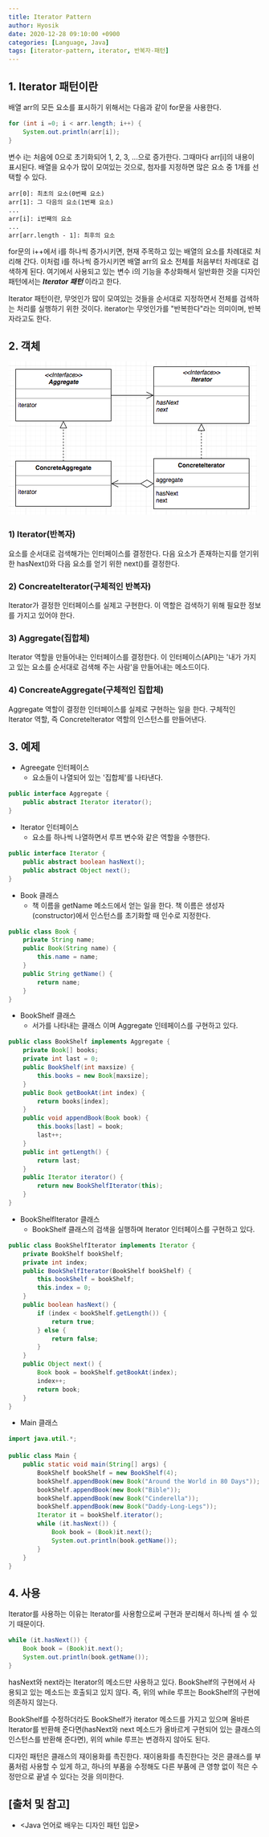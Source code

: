 ```yaml
--- 
title: Iterator Pattern
author: Hyosik
date: 2020-12-28 09:10:00 +0900
categories: [Language, Java]
tags: [iterator-pattern, iterator, 반복자-패턴]
---
```


## 1. Iterator 패턴이란
배열 arr의 모든 요소를 표시하기 위해서는 다음과 같이 for문을 사용한다.

```java
for (int i =0; i < arr.length; i++) {
    System.out.println(arr[i]);
}
```

변수 i는 처음에 0으로 초기화되어 1, 2, 3, ...으로 증가한다. 그때마다 arr[i]의 내용이 표시된다. 배열을 요수가 많이 모여있는 것으로, 첨자를 지정하면 많은 요소 중 1개를 선택할 수 있다.

```text
arr[0]: 최초의 요소(0번째 요소)
arr[1]: 그 다음의 요소(1번째 요소)
...
arr[i]: i번째의 요소
...
arr[arr.length - 1]: 최후의 요소
```

for문의 i++에서 i를 하나씩 증가시키면, 현재 주목하고 있는 배열의 요소를 차례대로 처리해 간다. 이처럼 i를 하나씩 증가시키면 배열 arr의 요소 전체를 처음부터 차례대로 검색하게 된다. 여기에서 사용되고 있는 변수 i의 기능을 추상화해서 일반화한 것을 디자인 패턴에서는 _**Iterator 패턴**_ 이라고 한다.

Iterator 패턴이란, 무엇인가 많이 모여있는 것들을 순서대로 지정하면서 전체를 검색하는 처리를 실행하기 위한 것이다. iterator는 무엇인가를 "반복한다"라는 의미이며, 반복자라고도 한다.

## 2. 객체

![img001](/assets/img/2020-12-28-iterator-pattern/img001.png)

### 1) Iterator(반복자)
요소를 순서대로 검색해가는 인터페이스를 결정한다. 다음 요소가 존재하는지를 얻기위한 hasNext()와 다음 요소를 얻기 위한 next()를 결정한다.

### 2) ConcreateIterator(구체적인 반복자)
Iterator가 결정한 인터페이스를 실제고 구현한다. 이 역할은 검색하기 위해 필요한 정보를 가지고 있어야 한다.

### 3) Aggregate(집합체)
Iterator 역할을 만들어내는 인터페이스를 결정한다. 이 인터페이스(API)는 '내가 가지고 있는 요소를 순서대로 검색해 주는 사람'을 만들어내는 메소드이다.

### 4) ConcreateAggregate(구체적인 집합체)
Aggregate 역할이 결정한 인터페이스를 실제로 구현하는 일을 한다. 구체적인 Iterator 역할, 즉 ConcreteIterator 역할의 인스턴스를 만들어낸다.

## 3. 예제

* Agreegate 인터페이스
  - 요소들이 나열되어 있는 '집합체'를 나타낸다.

```java
public interface Aggregate {
    public abstract Iterator iterator();
}
```

* Iterator 인터페이스
  - 요소를 하나씩 나열하면서 루프 변수와 같은 역할을 수행한다.

```java
public interface Iterator {
    public abstract boolean hasNext();
    public abstract Object next();
}
```

* Book 클래스
  - 책 이름을 getName 메소드에서 얻는 일을 한다. 책 이름은 생성자(constructor)에서 인스턴스를 초기화할 때 인수로 지정한다.

```java
public class Book {
    private String name;
    public Book(String name) {
        this.name = name;
    }
    public String getName() {
        return name;
    }
}
```

* BookShelf 클래스
  - 서가를 나타내는 클래스 이며 Aggregate 인테페이스를 구현하고 있다.

```java
public class BookShelf implements Aggregate {
    private Book[] books;
    private int last = 0;
    public BookShelf(int maxsize) {
        this.books = new Book[maxsize];
    }
    public Book getBookAt(int index) {
        return books[index];
    }
    public void appendBook(Book book) {
        this.books[last] = book;
        last++;
    }
    public int getLength() {
        return last;
    }
    public Iterator iterator() {
        return new BookShelfIterator(this);
    }
}
```

* BookShelfIterator 클래스
  - BookShelf 클래스의 검색을 실행하며 Iterator 인터페이스를 구현하고 있다.

```java
public class BookShelfIterator implements Iterator {
    private BookShelf bookShelf;
    private int index;
    public BookShelfIterator(BookShelf bookShelf) {
        this.bookShelf = bookShelf;
        this.index = 0;
    }
    public boolean hasNext() {
        if (index < bookShelf.getLength()) {
            return true;
        } else {
            return false;
        }
    }
    public Object next() {
        Book book = bookShelf.getBookAt(index);
        index++;
        return book;
    }
}
```

* Main 클래스

```java
import java.util.*;

public class Main {
    public static void main(String[] args) {
        BookShelf bookShelf = new BookShelf(4);
        bookShelf.appendBook(new Book("Around the World in 80 Days"));
        bookShelf.appendBook(new Book("Bible"));
        bookShelf.appendBook(new Book("Cinderella"));
        bookShelf.appendBook(new Book("Daddy-Long-Legs"));
        Iterator it = bookShelf.iterator();
        while (it.hasNext()) {
            Book book = (Book)it.next();
            System.out.println(book.getName());
        }
    }
}
```

## 4. 사용
Iterator를 사용하는 이유는 Iterator를 사용함으로써 구현과 분리해서 하나씩 셀 수 있기 때문이다.

```java
while (it.hasNext()) {
    Book book = (Book)it.next();
    System.out.println(book.getName());
}
```

hasNext와 next라는 Iterator의 메소드만 사용하고 있다. BookShelf의 구현에서 사용되고 있는 메소드는 호출되고 있지 않다. 즉, 위의 while 루프는 BookShelf의 구현에 의존하지 않는다.

BookShelf를 수정하더라도 BookShelf가 iterator 메소드를 가지고 있으며 올바른 Iterator를 반환해 준다면(hasNext와 next 메소드가 올바르게 구현되어 있는 클래스의 인스턴스를 반환해 준다면), 위의 while 루프는 변경하지 않아도 된다.

디자인 패턴은 클래스의 재이용화를 촉진한다. 재이용화를 촉진한다는 것은 클래스를 부품처럼 사용할 수 있게 하고, 하나의 부품을 수정해도 다른 부품에 큰 영향 없이 적은 수정만으로 끝낼 수 있다는 것을 의미한다.

## [출처 및 참고]
* <Java 언어로 배우는 디자인 패턴 입문>
